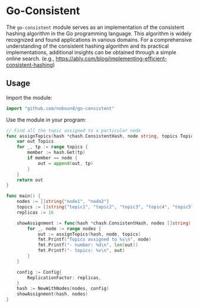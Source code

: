 
# Go-Consistent

The `go-consistent` module serves as an implementation of the consistent hashing algorithm in the Go programming language. This algorithm is widely recognized and found applications in various domains. For a comprehensive understanding of the consistent hashing algorithm and its practical implementations, additional insights can be obtained through a simple online search. (e.g., https://ably.com/blog/implementing-efficient-consistent-hashing)

## Usage

Import the module:
```go
import "github.com/nobound/go-consistent"
```

Use the module in your program:
```go
// Find all the topic assigned to a particular node
func assignTopics(hash *chash.ConsistentHash, node string, topics Topics) Topics {
	var out Topics
	for _, tp := range topics {
		member := hash.Get(tp)
		if member == node {
			out = append(out, tp)
		}
	}
	return out
}

func main() {
	nodes := []string{"node1", "node2"}
	topics := []string{"topic1", "topic2", "topic3", "topic4", "topic5", "topic6"}
	replicas := 16

	showAssignment := func(hash *chash.ConsistentHash, nodes []string) {
		for _, node := range nodes {
			out := assignTopics(hash, node, topics)
			fmt.Printf("Topics assigned to %s\n", node)
			fmt.Printf("- number: %d\n", len(out))
			fmt.Printf("- topics: %v\n", out)
		}
	}

	config := Config{
		ReplicationFactor: replicas,
	}
	hash := NewWithNodes(nodes, config)
	showAssignment(hash, nodes)
}

```


